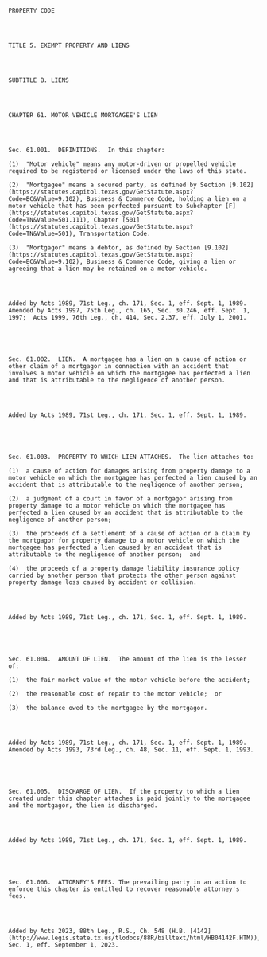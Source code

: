 ﻿
    
    
    	
    					
    
    
    PROPERTY CODE
    
      
    
    
    TITLE 5. EXEMPT PROPERTY AND LIENS
    
      
    
    
    SUBTITLE B. LIENS
    
      
    
    
    CHAPTER 61. MOTOR VEHICLE MORTGAGEE'S LIEN
    
      
    
    
    Sec. 61.001.  DEFINITIONS.  In this chapter:
    
    (1)  "Motor vehicle" means any motor-driven or propelled vehicle required to be registered or licensed under the laws of this state.
    
    (2)  "Mortgagee" means a secured party, as defined by Section [9.102](https://statutes.capitol.texas.gov/GetStatute.aspx?Code=BC&Value=9.102), Business & Commerce Code, holding a lien on a motor vehicle that has been perfected pursuant to Subchapter [F](https://statutes.capitol.texas.gov/GetStatute.aspx?Code=TN&Value=501.111), Chapter [501](https://statutes.capitol.texas.gov/GetStatute.aspx?Code=TN&Value=501), Transportation Code.
    
    (3)  "Mortgagor" means a debtor, as defined by Section [9.102](https://statutes.capitol.texas.gov/GetStatute.aspx?Code=BC&Value=9.102), Business & Commerce Code, giving a lien or agreeing that a lien may be retained on a motor vehicle.
    
    
    
    
    Added by Acts 1989, 71st Leg., ch. 171, Sec. 1, eff. Sept. 1, 1989.  Amended by Acts 1997, 75th Leg., ch. 165, Sec. 30.246, eff. Sept. 1, 1997;  Acts 1999, 76th Leg., ch. 414, Sec. 2.37, eff. July 1, 2001.
    
    
    
    
    
    Sec. 61.002.  LIEN.  A mortgagee has a lien on a cause of action or other claim of a mortgagor in connection with an accident that involves a motor vehicle on which the mortgagee has perfected a lien and that is attributable to the negligence of another person.
    
    
    
    
    Added by Acts 1989, 71st Leg., ch. 171, Sec. 1, eff. Sept. 1, 1989.
    
    
    
    
    
    Sec. 61.003.  PROPERTY TO WHICH LIEN ATTACHES.  The lien attaches to:
    
    (1)  a cause of action for damages arising from property damage to a motor vehicle on which the mortgagee has perfected a lien caused by an accident that is attributable to the negligence of another person;
    
    (2)  a judgment of a court in favor of a mortgagor arising from property damage to a motor vehicle on which the mortgagee has perfected a lien caused by an accident that is attributable to the negligence of another person;
    
    (3)  the proceeds of a settlement of a cause of action or a claim by the mortgagor for property damage to a motor vehicle on which the mortgagee has perfected a lien caused by an accident that is attributable to the negligence of another person;  and
    
    (4)  the proceeds of a property damage liability insurance policy carried by another person that protects the other person against property damage loss caused by accident or collision.
    
    
    
    
    Added by Acts 1989, 71st Leg., ch. 171, Sec. 1, eff. Sept. 1, 1989.
    
    
    
    
    
    Sec. 61.004.  AMOUNT OF LIEN.  The amount of the lien is the lesser of:
    
    (1)  the fair market value of the motor vehicle before the accident;
    
    (2)  the reasonable cost of repair to the motor vehicle;  or
    
    (3)  the balance owed to the mortgagee by the mortgagor.
    
    
    
    
    Added by Acts 1989, 71st Leg., ch. 171, Sec. 1, eff. Sept. 1, 1989.  Amended by Acts 1993, 73rd Leg., ch. 48, Sec. 11, eff. Sept. 1, 1993.
    
    
    
    
    
    Sec. 61.005.  DISCHARGE OF LIEN.  If the property to which a lien created under this chapter attaches is paid jointly to the mortgagee and the mortgagor, the lien is discharged.
    
    
    
    
    Added by Acts 1989, 71st Leg., ch. 171, Sec. 1, eff. Sept. 1, 1989.
    
    
    
    
    
    Sec. 61.006.  ATTORNEY'S FEES. The prevailing party in an action to enforce this chapter is entitled to recover reasonable attorney's fees. 
    
    
    
    
    Added by Acts 2023, 88th Leg., R.S., Ch. 548 (H.B. [4142](http://www.legis.state.tx.us/tlodocs/88R/billtext/html/HB04142F.HTM)), Sec. 1, eff. September 1, 2023.
    
    
    
    
    				
